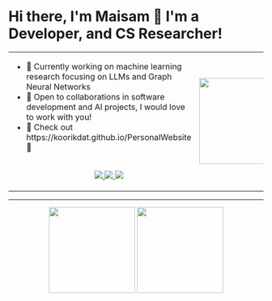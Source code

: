 # Hi there, I'm Maisam 👋 I'm a Developer, and CS Researcher!

<table>
  <tr>
    <td>
      <ul>
        <li>🚀 Currently working on machine learning research focusing on LLMs and Graph Neural Networks</li>
        <li>🤝 Open to collaborations in software development and AI projects, I would love to work with you!</li>
        <li>📧 Check out https://koorikdat.github.io/PersonalWebsite  📧</li>
        <br>
        <p align="center">
            </a>
            <a href="https://www.linkedin.com/in/maisam-anjum/">
              <img src="https://img.shields.io/badge/LinkedIn-0077B5?style=for-the-badge&logo=linkedin&logoColor=white"/>
            </a>
            <a href="https://www.instagram.com/koorikdat/">
              <img src="https://img.shields.io/badge/Instagram-E4405F?style=for-the-badge&logo=instagram&logoColor=white"/>
            </a>
            <a href="https://discordapp.com/users/koorikdat">
              <img src="https://img.shields.io/badge/Discord-5865F2?style=for-the-badge&logo=discord&logoColor=white"/>
            </a>
          </p> 
      </ul>
    </td>
    <td>
      <img src="https://media3.giphy.com/media/v1.Y2lkPTc5MGI3NjExazM2Z205eGV3aTFsZ29sbWtjOXh3aG90bnpqMmVibWNtc2t4bWg3NCZlcD12MV9pbnRlcm5hbF9naWZfYnlfaWQmY3Q9Zw/E6jscXfv3AkWQ/giphy.gif" width="170"/>
    </td>
  </tr>
</table>

---



<p align="center">
  <img src="https://github-readme-stats.vercel.app/api/top-langs/?username=Koorikdat&layout=compact&theme=dark" height="170"/>
  <img src="https://github-readme-streak-stats.herokuapp.com/?user=Koorikdat&theme=dark" height="170"/>
</p>
